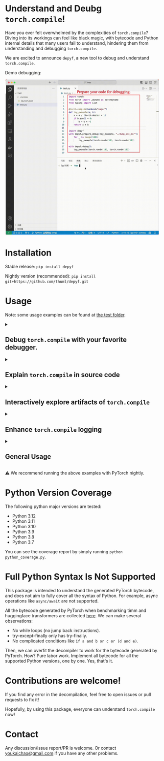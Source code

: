 # Understand and Deubg `torch.compile`!

Have you ever felt overwhelmed by the complexities of `torch.compile`? Diving into its workings can feel like black magic, with bytecode and Python internal details that many users fail to understand, hindering them from understanding and debugging `torch.compile`.

We are excited to announce `depyf`, a new tool to debug and understand `torch.compile`.

Demo debugging:

![](https://raw.githubusercontent.com/thuml/depyf/master/imgs/demo.gif)

# Installation

Stable release: `pip install depyf`

Nightly version (recommended): `pip install git+https://github.com/thuml/depyf.git`

# Usage

Note: some usage examples can be found at [the test folder](https://github.com/thuml/depyf/tree/master/tests/test_pytorch).

<details>
<summary><h2>Debug <code>torch.compile</code> with your favorite debugger.</h2></summary>

```diff
import torch
from torch import _dynamo as torchdynamo
from typing import List

+ @torch.compile(backend="eager")
- @torch.compile
def toy_example(a, b):
    x = a / (torch.abs(a) + 1)
    if b.sum() < 0:
        b = b * -1
    return x * b

+ import depyf
+ with depyf.prepare_debug(toy_example, "./dump_src_dir"):
+     # run your code long enough under `depyf.prepare_debug` to prepare all the source code for debugging
+     for _ in range(100):
+         toy_example(torch.randn(10), torch.randn(10))
+ # the program will pause here for you to set breakpoints
+ with depyf.debug():
+     # then you can hit breakpoints when running the function
+     toy_example(torch.randn(10), torch.randn(10))
- toy_example(torch.randn(10), torch.randn(10))
```

Run the above program with your favorite debugger, and debug the compiled code as you like. The UI looks like the following:

![](https://raw.githubusercontent.com/thuml/depyf/master/imgs/debug.png)

Note: when you are debugging a function that calls some resume functions, the debugging might not work. Please set breakpoints for resume functions directly. See [the discussion](https://github.com/pytorch/pytorch/issues/111633#issuecomment-1774107022) for details.

</details>

<details>
<summary><h2>Explain <code>torch.compile</code> in source code</h2></summary>

```diff
import torch
+ @torch.compile(backend="eager")
- @torch.compile
def toy_example(a, b):
    x = a / (torch.abs(a) + 1)
    if b.sum() < 0:
        b = b * -1
    return x * b

for _ in range(100):
    toy_example(torch.randn(10), torch.randn(10))

+ from depyf.explain import dump_src
+ src = dump_src(toy_example)
+ with open("explained_code.py", "w") as f:
+     f.write(src)
```

It's this simple: switch the backend to `"eager"`, and run the `dump_src` function to pull out all the artifacts from `torch.compile`.

In the dumped `explained_code.py` file, you can see something like below:

```python

def guard_2(L):
    return (___guarded_code.valid) \
        and (___check_global_state()) \
        and (hasattr(L['b'], '_dynamo_dynamic_indices') == False) \
        and (hasattr(L['x'], '_dynamo_dynamic_indices') == False) \
        and (utils_device.CURRENT_DEVICE == None) \
        and (___skip_backend_check() or ___current_backend() == ___lookup_backend(5096739488)) \
        and (___check_tensors(L['b'], L['x'], tensor_check_names=tensor_check_names))

def __compiled_fn_4(L_b_ : torch.Tensor, L_x_ : torch.Tensor):
      l_b_ = L_b_
      l_x_ = L_x_
      mul = l_x_ * l_b_;  l_x_ = l_b_ = None
      return (mul,)


def compiled_code_2(b, x):
      return __compiled_fn_4(b, x)[0]


def __resume_at_38_2(b, x):
    # Note: if there is a compiled version below, this function might well not be executed directly. Please check the compiled version if possible.
    return x * b

def compiled___resume_at_38_2(b, x):
    L = {"b": b, "x": x}
    if guard_2(L):
        return compiled_code_2(b, x)
    # Note: this function might well not be executed directly. It might well be compiled again, i.e. adding one more guards and compiled code.
    return __resume_at_38_2(b, x)

#============ end of __resume_at_38_2 ============#

def guard_1(L):
    return (___guarded_code.valid) \
        and (___check_global_state()) \
        and (hasattr(L['b'], '_dynamo_dynamic_indices') == False) \
        and (hasattr(L['x'], '_dynamo_dynamic_indices') == False) \
        and (utils_device.CURRENT_DEVICE == None) \
        and (___skip_backend_check() or ___current_backend() == ___lookup_backend(5096739488)) \
        and (___check_tensors(L['b'], L['x'], tensor_check_names=tensor_check_names))

def __compiled_fn_3(L_b_ : torch.Tensor, L_x_ : torch.Tensor):
      l_b_ = L_b_
      l_x_ = L_x_
      b = l_b_ * -1;  l_b_ = None
      mul_1 = l_x_ * b;  l_x_ = b = None
      return (mul_1,)


def compiled_code_1(b, x):
      return __compiled_fn_3(b, x)[0]


def __resume_at_30_1(b, x):
    # Note: if there is a compiled version below, this function might well not be executed directly. Please check the compiled version if possible.
    b = b * -1
    return x * b

def compiled___resume_at_30_1(b, x):
    L = {"b": b, "x": x}
    if guard_1(L):
        return compiled_code_1(b, x)
    # Note: this function might well not be executed directly. It might well be compiled again, i.e. adding one more guards and compiled code.
    return __resume_at_30_1(b, x)

#============ end of __resume_at_30_1 ============#

def guard_0(L):
    return (___guarded_code.valid) \
        and (___check_global_state()) \
        and (hasattr(L['a'], '_dynamo_dynamic_indices') == False) \
        and (hasattr(L['b'], '_dynamo_dynamic_indices') == False) \
        and (utils_device.CURRENT_DEVICE == None) \
        and (___skip_backend_check() or ___current_backend() == ___lookup_backend(5096739488)) \
        and (___check_tensors(L['a'], L['b'], tensor_check_names=tensor_check_names))

def __compiled_fn_0(L_a_ : torch.Tensor, L_b_ : torch.Tensor):
      l_a_ = L_a_
      l_b_ = L_b_
      abs_1 = torch.abs(l_a_)
      add = abs_1 + 1;  abs_1 = None
      x = l_a_ / add;  l_a_ = add = None
      sum_1 = l_b_.sum();  l_b_ = None
      lt = sum_1 < 0;  sum_1 = None
      return (x, lt)


def compiled_code_0(a, b):
      __temp_29 = __compiled_fn_0(a, b)
      x = __temp_29[0]
      if __temp_29[1]:
          return __resume_at_30_1(b, x)
      return __resume_at_38_2(b, x)


def toy_example(a, b):
    # Note: if there is a compiled version below, this function might well not be executed directly. Please check the compiled version if possible.
    x = a / (torch.abs(a) + 1)
    if b.sum() < 0:
        b = b * -1
    return x * b

def compiled_toy_example(a, b):
    L = {"a": a, "b": b}
    if guard_0(L):
        return compiled_code_0(a, b)
    # Note: this function might well not be executed directly. It might well be compiled again, i.e. adding one more guards and compiled code.
    return toy_example(a, b)

#============ end of toy_example ============#
```

You can explore the code with your favorite IDE. Start from the `toy_example` function, and pay attention to the `compiled_toy_example` function below, walk through all the details of guards/compiled code/compiled subgraph/resume functions. It's all in readable source code format!

</details>

<details>
<summary><h2>Interactively explore artifacts of <code>torch.compile</code></h2></summary>

Please run the [Jupyter Lab Notebook](https://github.com/thuml/depyf/blob/master/explain_pt2.ipynb).

In the notebook, you can interactively select the content you want to explore. The UI looks like the following:

![](https://raw.githubusercontent.com/thuml/depyf/master/imgs/ui.png)

</details>

<details>
<summary><h2>Enhance <code>torch.compile</code> logging</h2></summary>

`depyf` works closely with PyTorch. If you have a PyTorch program with `torch.compile`, you only need to add a single line to enable the decompilation of PyTorch bytecode.

```diff
+ import depyf
+ depyf.install()
from typing import List
import torch
from torch import _dynamo as torchdynamo
def my_compiler(gm: torch.fx.GraphModule, example_inputs: List[torch.Tensor]):
    print("my_compiler() called with FX graph:")
    gm.graph.print_tabular()
    return gm.forward  # return a python callable

@torchdynamo.optimize(my_compiler)
def toy_example(a, b):
    x = a / (torch.abs(a) + 1)
    if b.sum() < 0:
        b = b * -1
    return x * b
for _ in range(100):
    toy_example(torch.randn(10), torch.randn(10))
```

Then, run the code with the environment variable `export TORCH_LOGS="+dynamo,guards,bytecode"` to get verbose logging information. (Or you can `export TORCH_LOGS="+bytecode"` to focus on the bytecode only.)

In the long log output, you can see that decompiled bytecode occurs after the modified bytecode of Dynamo:

```diff
ORIGINAL BYTECODE toy_example /workspace/thuml/code/pytorch/ykc.py line 12 
 14           0 LOAD_FAST                0 (a)
              2 LOAD_GLOBAL              0 (torch)
              4 LOAD_METHOD              1 (abs)
              6 LOAD_FAST                0 (a)
              8 CALL_METHOD              1
             10 LOAD_CONST               1 (1)
             12 BINARY_ADD
             14 BINARY_TRUE_DIVIDE
             16 STORE_FAST               2 (x)

 15          18 LOAD_FAST                1 (b)
             20 LOAD_METHOD              2 (sum)
             22 CALL_METHOD              0
             24 LOAD_CONST               2 (0)
             26 COMPARE_OP               0 (<)
             28 POP_JUMP_IF_FALSE       19 (to 38)

 16          30 LOAD_FAST                1 (b)
             32 LOAD_CONST               3 (-1)
             34 BINARY_MULTIPLY
             36 STORE_FAST               1 (b)

 17     >>   38 LOAD_FAST                2 (x)
             40 LOAD_FAST                1 (b)
             42 BINARY_MULTIPLY
             44 RETURN_VALUE


MODIFIED BYTECODE toy_example /workspace/thuml/code/pytorch/ykc.py line 12 
 12           0 LOAD_GLOBAL              3 (__compiled_fn_0)
              2 LOAD_FAST                0 (a)
              4 LOAD_FAST                1 (b)
              6 CALL_FUNCTION            2
              8 UNPACK_SEQUENCE          2
             10 STORE_FAST               2 (x)
             12 POP_JUMP_IF_FALSE       12 (to 24)
             14 LOAD_GLOBAL              4 (__resume_at_30_1)
             16 LOAD_FAST                1 (b)
             18 LOAD_FAST                2 (x)
             20 CALL_FUNCTION            2
             22 RETURN_VALUE
        >>   24 LOAD_GLOBAL              5 (__resume_at_38_2)
             26 LOAD_FAST                1 (b)
             28 LOAD_FAST                2 (x)
             30 CALL_FUNCTION            2
             32 RETURN_VALUE


+ possible source code:
+ def toy_example(a, b):
+     __temp_1 = __compiled_fn_0(a, b)
+     x = __temp_1[0]
+     if __temp_1[1]:
+         return __resume_at_30_1(b, x)
+     return __resume_at_38_2(b, x)
+ 
+ If you find the decompiled code is wrong,please submit an issue at https://github.com/thuml/depyf/issues.
```

</details>

<details>
<summary><h2>General Usage</h2></summary>

`depyf` is a general-purpose tool to decompile Python bytecode into source code.

```python
# obtain a callable object or codeobject
def func():
    print("hello, world!")
# import the `decompile` function
from depyf import decompile
# and decompile it into source code!
print(decompile(func))
```

Example output:

```python
def func():
    print('hello, world!')
    return None
```

The output source code is semantically equivalent to the function, but not syntactically the same. It verbosely adds many details that are hidden in the Python code. For example, the above output code explicitly returns `None`, which is typically ignored.

</details>

:warning: We recommend running the above examples with PyTorch nightly.

# Python Version Coverage

The following python major versions are tested:

- Python 3.12
- Python 3.11
- Python 3.10
- Python 3.9
- Python 3.8
- Python 3.7

You can see the coverage report by simply running `python python_coverage.py`.

# Full Python Syntax Is Not Supported

This package is intended to understand the generated PyTorch bytecode, and does not aim to fully cover all the syntax of Python. For example, async operations like `async/await` are not supported.

All the bytecode generated by PyTorch when benchmarking timm and huggingface transformers are collected [here](https://github.com/thuml/depyf/tree/master/pytorch_bytecode). We can make several observations:

- No while loops (no jump back instructions).
- try-except-finally only has try-finally.
- No complicated conditions like `if a and b or c or (d and e)`.

Then, we can overfit the decompiler to work for the bytecode generated by PyTorch. How? Pure labor work. Implement all bytecode for all the supported Python versions, one by one. Yes, that's it.

# Contributions are welcome!

If you find any error in the decompilation, feel free to open issues or pull requests to fix it!

Hopefully, by using this package, everyone can understand `torch.compile` now!

# Contact

Any discussion/issue report/PR is welcome. Or contact youkaichao@gmail.com if you have any other problems.
